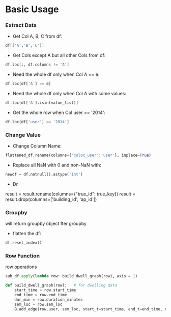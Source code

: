 # Basic Usage

### Extract Data
- Get Col A, B, C from df:
```py
df[['A','B','C']]
```
- Get Cols except A but all other Cols from df:
```py
df.loc[:, df.columns != 'A']
```
- Need the whole df only when Col A == e:
```py
df.loc[df['A'] == e]
```
- Need the whole df only when Col A with some values:
```py
df.loc[df['A'].isin(value_list)]
```
- Get the whole row when Col user == '2014':
```py
df.loc[df['user'] == '2014']
```


### Change Value
- Change Column Name:
```py
flattened_df.rename(columns={'coloc_user':'user'}, inplace=True)
```
- Replace all NaN with 0 and non-NaN with:
```py
newdf = df.notnull().astype('int')
```
- Dr

result = result.rename(columns={"true_id": true_key})
    result = result.drop(columns=['building_id', 'ap_id'])
### Groupby
will return groupby object fter groupby
- flatten the df: 
```py
df.reset_index()
```

### Row Function
row operations
```py
sub_df.apply(lambda row: build_dwell_graph(row), axis = 1)

def build_dwell_graph(row):   # for dwelling data
    start_time = row.start_time
    end_time = row.end_time
    dur_min = row.duration_minutes
    sem_loc = row.sem_loc
    B.add_edge(row.user, sem_loc, start_t=start_time, end_t=end_time, dur=dur_min)
```
